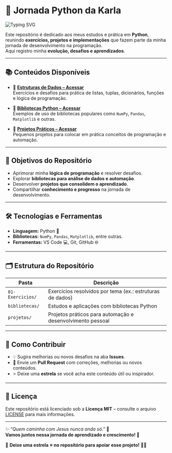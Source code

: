# 🐍 Jornada Python da Karla

![Typing SVG](https://readme-typing-svg.demolab.com?font=Fira+Code&size=28&pause=1200&color=4B8BBE&center=true&vCenter=true&width=900&lines=🐍+Apaixonada+por+Python+e+tecnologia!;🚀+Codificando+o+futuro+com+Python;💡+Automação,+análise+de+dados+e+mais;🔍+Explorando+novas+bibliotecas+todo+dia)



Este repositório é dedicado aos meus estudos e prática em **Python**, reunindo **exercícios, projetos e implementações** que fazem parte da minha jornada de desenvolvimento na programação.  
Aqui registro minha **evolução, desafios e aprendizados**.

---

## 📚 Conteúdos Disponíveis

- 🔗 **[Estruturas de Dados – Acessar](https://github.com/karlakryz-codes/Aprendendo_Python/tree/main/01-Exercicios/Estruturas%20De%20Dados)**  
  Exercícios e desafios para prática de listas, tuplas, dicionários, funções e lógica de programação.

- 🔗 **[Bibliotecas Python – Acessar](https://github.com/karlakryz-codes/Aprendendo_Python/tree/main/bibliotecas)**  
  Exemplos de uso de bibliotecas populares como `NumPy`, `Pandas`, `Matplotlib` e outras.

- 🔗 **[Projetos Práticos – Acessar](https://github.com/karlakryz-codes/Aprendendo_Python/tree/main/projetos)**  
  Pequenos projetos para colocar em prática conceitos de programação e automação.

---

## 🚀 Objetivos do Repositório

- Aprimorar minha **lógica de programação** e resolver desafios.  
- Explorar **bibliotecas para análise de dados e automação**.  
- Desenvolver **projetos que consolidem o aprendizado**.  
- Compartilhar **conhecimento e progresso** na jornada de desenvolvimento.

---

## 🛠️ Tecnologias e Ferramentas

- **Linguagem:** Python 🐍  
- **Bibliotecas:** `NumPy`, `Pandas`, `Matplotlib`, entre outras.  
- **Ferramentas:** VS Code 💻, Git, GitHub 🌐  

---

## 🗂️ Estrutura do Repositório

| Pasta                   | Descrição                                                        |
|-------------------------|-------------------------------------------------------------------|
| `01-Exercicios/`        | Exercícios resolvidos por tema (ex.: estruturas de dados)        |
| `bibliotecas/`          | Estudos e aplicações com bibliotecas Python                      |
| `projetos/`             | Projetos práticos para automação e desenvolvimento pessoal       |

---

## 🤝 Como Contribuir

- 💡 Sugira melhorias ou novos desafios na aba **Issues**.  
- 🔧 Envie um **Pull Request** com correções, melhorias ou novos conteúdos.  
- ⭐ Deixe uma **estrela** se você acha este conteúdo útil ou inspirador.  

---

## 📜 Licença

Este repositório está licenciado sob a **Licença MIT** – consulte o arquivo [LICENSE](LICENSE) para mais informações.

---

✨ _“Quem caminha com Jesus nunca anda só.”_ 🙏  
**Vamos juntos nessa jornada de aprendizado e crescimento! 🚀**  

🌟 **Deixe uma estrela ⭐ no repositório para apoiar esse projeto!** 💖🐍
